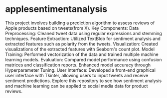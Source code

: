 # applesentimentanalysis
This project involves building a prediction algorithm to assess reviews of Apple products based on tweets(from X).
Key Components:
Data Preprocessing: Cleaned tweet data using regular expressions and stemming techniques.
Feature Extraction: Utilized TextBlob for sentiment analysis and extracted features such as polarity from the tweets.
Visualization: Created visualizations of the extracted features with Seaborn's count plot.
Model Training: Performed vectorization of the data and trained multiple machine learning models.
Evaluation: Compared model performance using confusion matrices and classification reports. Enhanced model accuracy through Hyperparameter Tuning.
User Interface: Developed a front-end graphical user interface with Tkinter, allowing users to input tweets and receive sentiment predictions.
Explore this repository to see how sentiment analysis and machine learning can be applied to social media data for product reviews.
